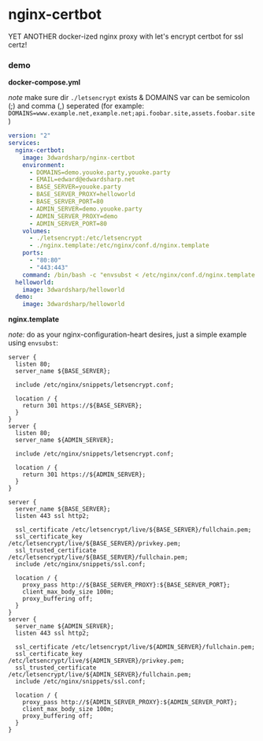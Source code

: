 # nginx-certbot

YET ANOTHER docker-ized nginx proxy with let's encrypt certbot for ssl certz!

### demo

__docker-compose.yml__ 

_note_ make sure dir `./letsencrypt` exists & DOMAINS var can be semicolon (;) and comma (,) seperated (for example: `DOMAINS=www.example.net,example.net;api.foobar.site,assets.foobar.site`)

```yml
version: "2"
services:
  nginx-certbot:
    image: 3dwardsharp/nginx-certbot
    environment:
      - DOMAINS=demo.youoke.party,youoke.party
      - EMAIL=edward@edwardsharp.net
      - BASE_SERVER=youoke.party
      - BASE_SERVER_PROXY=helloworld
      - BASE_SERVER_PORT=80
      - ADMIN_SERVER=demo.youoke.party
      - ADMIN_SERVER_PROXY=demo
      - ADMIN_SERVER_PORT=80
    volumes:
      - ./letsencrypt:/etc/letsencrypt
      - ./nginx.template:/etc/nginx/conf.d/nginx.template
    ports:
      - "80:80"
      - "443:443"
    command: /bin/bash -c "envsubst < /etc/nginx/conf.d/nginx.template > /etc/nginx/conf.d/default.conf && nginx -g 'daemon off;'"
  helloworld: 
    image: 3dwardsharp/helloworld
  demo: 
    image: 3dwardsharp/helloworld

```

__nginx.template__

_note:_ do as your nginx-configuration-heart desires, just a simple example using `envsubst`: 

```
server {
  listen 80;
  server_name ${BASE_SERVER};
  
  include /etc/nginx/snippets/letsencrypt.conf;

  location / {
    return 301 https://${BASE_SERVER};
  }
}
server {
  listen 80;
  server_name ${ADMIN_SERVER};

  include /etc/nginx/snippets/letsencrypt.conf;

  location / {
    return 301 https://${ADMIN_SERVER};
  }
}

server {
  server_name ${BASE_SERVER};
  listen 443 ssl http2;

  ssl_certificate /etc/letsencrypt/live/${BASE_SERVER}/fullchain.pem;
  ssl_certificate_key /etc/letsencrypt/live/${BASE_SERVER}/privkey.pem;
  ssl_trusted_certificate /etc/letsencrypt/live/${BASE_SERVER}/fullchain.pem;
  include /etc/nginx/snippets/ssl.conf;

  location / {
    proxy_pass http://${BASE_SERVER_PROXY}:${BASE_SERVER_PORT};
    client_max_body_size 100m;
    proxy_buffering off;
  }
}
server {
  server_name ${ADMIN_SERVER};
  listen 443 ssl http2;

  ssl_certificate /etc/letsencrypt/live/${ADMIN_SERVER}/fullchain.pem;
  ssl_certificate_key /etc/letsencrypt/live/${ADMIN_SERVER}/privkey.pem;
  ssl_trusted_certificate /etc/letsencrypt/live/${ADMIN_SERVER}/fullchain.pem;
  include /etc/nginx/snippets/ssl.conf;

  location / {
    proxy_pass http://${ADMIN_SERVER_PROXY}:${ADMIN_SERVER_PORT};
    client_max_body_size 100m;
    proxy_buffering off;
  }
}
```